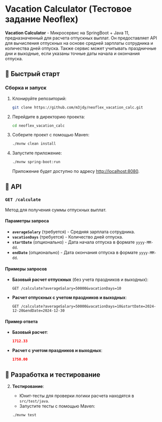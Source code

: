 # Vacation Calculator (Тестовое задание Neoflex)

**Vacation Calculator** - Микросервис на SpringBoot + Java 11, предназначенный для расчета отпускных выплат. Он предоставляет API для вычисления отпускных на основе средней зарплаты сотрудника и количества дней отпуска. Также сервис может учитывать праздничные дни и выходные, если указаны точные даты начала и окончания отпуска.

## 🚀 Быстрый старт

### Сборка и запуск

1. Клонируйте репозиторий:

    ```bash
    git clone https://github.com/m3jdy/neoflex_vacation_calc.git
    ```

2. Перейдите в директорию проекта:

    ```bash
    cd neoflex_vacation_calc
    ```

3. Соберите проект с помощью Maven:

    ```bash
    ./mvnw clean install
    ```

4. Запустите приложение:

    ```bash
    ./mvnw spring-boot:run
    ```

   Приложение будет доступно по адресу [http://localhost:8080](http://localhost:8080).

## 📜 API

### `GET /calculate`

Метод для получения суммы отпускных выплат.

#### Параметры запроса

- **`averageSalary`** (требуется) - Средняя зарплата сотрудника.
- **`vacationDays`** (требуется) - Количество дней отпуска.
- **`startDate`** (опционально) - Дата начала отпуска в формате `yyyy-MM-dd`.
- **`endDate`** (опционально) - Дата окончания отпуска в формате `yyyy-MM-dd`.

#### Примеры запросов

- **Базовый расчет отпускных** (без учета праздников и выходных):

    ```http
    GET /calculate?averageSalary=50000&vacationDays=10
    ```

- **Расчет отпускных с учетом праздников и выходных**:

    ```http
    GET /calculate?averageSalary=50000&vacationDays=10&startDate=2024-12-20&endDate=2024-12-30
    ```

#### Пример ответа

- **Базовый расчет**:

    ```json
    1712.33
    ```

- **Расчет с учетом праздников и выходных**:

    ```json
    1750.00
    ```

## 🔧 Разработка и тестирование

2. **Тестирование**:
    - Юнит-тесты для проверки логики расчета находятся в `src/test/java`.
    - Запустите тесты с помощью Maven:

    ```bash
    ./mvnw test
    ```
